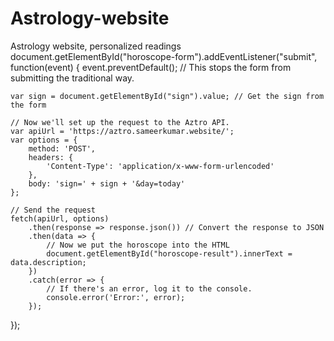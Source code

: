 # Astrology-website
Astrology website, personalized readings
document.getElementById("horoscope-form").addEventListener("submit", function(event) {
    event.preventDefault(); // This stops the form from submitting the traditional way.

    var sign = document.getElementById("sign").value; // Get the sign from the form

    // Now we'll set up the request to the Aztro API.
    var apiUrl = 'https://aztro.sameerkumar.website/';
    var options = {
        method: 'POST',
        headers: {
            'Content-Type': 'application/x-www-form-urlencoded'
        },
        body: 'sign=' + sign + '&day=today'
    };

    // Send the request
    fetch(apiUrl, options)
        .then(response => response.json()) // Convert the response to JSON
        .then(data => {
            // Now we put the horoscope into the HTML
            document.getElementById("horoscope-result").innerText = data.description;
        })
        .catch(error => {
            // If there's an error, log it to the console.
            console.error('Error:', error);
        });
});
